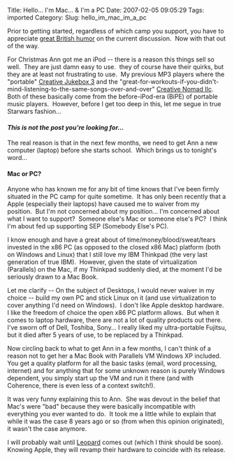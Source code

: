 Title: Hello... I'm Mac... & I'm a PC
Date: 2007-02-05 09:05:29
Tags: imported
Category: 
Slug: hello_im_mac_im_a_pc

<p>Prior to getting started, regardless of which camp you support, you have to appreciate <a title="Reminds me on how much I miss Douglas Adams" href="http://www.guardian.co.uk/commentisfree/story/0,,2006031,00.html">great British humor</a> on the current discussion.&nbsp; Now with that out of the way.</p>
<p>For Christmas Ann got me an iPod -- there is a reason this things sell so well.&nbsp; They are just damn easy to use.&nbsp; they of course have their quirks, but they are at least not frustrating to use.&nbsp; My previous MP3 players where the &quot;portable&quot; <a href="http://en.wikipedia.org/wiki/Creative_Nomad_Jukebox#NOMAD_Jukebox_Zen">Creative Jukebox 3</a> and the &quot;great-for-workouts-if-you-didn't-mind-listening-to-the-same-songs-over-and-over&quot; <a href="http://en.wikipedia.org/wiki/Creative_Nomad_Jukebox#NOMAD_and_NOMAD_MuVo">Creative Nomad IIc</a>.&nbsp; Both of these basically come from the before-iPod-era (BiPE) of portable music players.&nbsp; However, before I get too deep in this, let me segue in true Starwars fashion...</p>
<h4><em>This is not the post you're looking for...</em></h4>
<p>The real reason is that in the next few months, we need to get Ann a new computer (laptop) before she starts school.&nbsp; Which brings us to tonight's word...</p>
<h4>Mac or PC?</h4>
<p>Anyone who has known me for any bit of time knows that I've been firmly situated in the PC camp for quite sometime.&nbsp; It has only been recently that a Apple (especially their laptops) have caused me to waiver from my position.&nbsp; But I'm not concerned about my position... I'm concerned about what I want to support?&nbsp; Someone else's Mac or someone else's PC?&nbsp; I think I'm about fed up supporting SEP (Somebody Else's PC).<br /></p>
<p>I know enough and have a great about of time/money/blood/sweat/tears invested in the x86 PC (as opposed to the closed x86 Mac) platform (both on Windows and Linux) that I still love my IBM Thinkpad (the very last generation of true IBM).&nbsp; However, given the state of virtualization (Parallels) on the Mac, if my Thinkpad suddenly died, at the moment I'd be seriously drawn to a Mac Book.</p>
<p>Let me clarify -- On the subject of Desktops, I would never waiver in my choice -- build my own PC and stick Linux on it (and use virtualization to cover anything I'd need on Windows).&nbsp; I don't like Apple desktop hardware.&nbsp; I like the freedom of choice the open x86 PC platform allows.&nbsp; But when it comes to laptop hardware, there are not a lot of quality products out there.&nbsp; I've sworn off of Dell, Toshiba, Sony... I really liked my ultra-portable Fujitsu, but it died after 5 years of use, to be replaced by a Thinkpad.<br /></p>
<p>Now circling back to what to get Ann in a few months, I can't think of a reason not to get her a Mac Book with Parallels VM Windows XP included.&nbsp; You get a quality platform for all the basic tasks (email, word processing, internet) and for anything that for some unknown reason is purely Windows dependent, you simply start up the VM and run it there (and with Coherence, there is even less of a context switch!).</p>
<p>It was very funny explaining this to Ann.&nbsp; She was devout in the belief that Mac's were &quot;bad&quot; because they were basically incompatible with everything you ever wanted to do.&nbsp; It took me a little while to explain that while it was the case 8 years ago or so (from when this opinion originated), it wasn't the case anymore.</p>
<p>I will probably wait until <a href="http://www.apple.com/macosx/leopard/index.html" title="I really wonder how long they can keep up this cat theme...">Leopard</a> comes out (which I think should be soon).&nbsp; Knowing Apple, they will revamp their hardware to coincide with its release.<br /></p>
